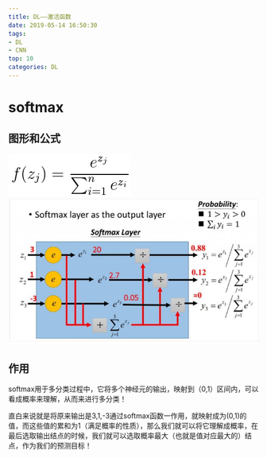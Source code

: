 ```yaml
---
title: DL——激活函数
date: 2019-05-14 16:50:30
tags: 
- DL
- CNN
top: 10
categories: DL
---
```

# softmax
## 图形和公式
![](/images/softmax.png)
![](/images/softmax.jpg)
## 作用
softmax用于多分类过程中，它将多个神经元的输出，映射到（0,1）区间内，可以看成概率来理解，从而来进行多分类！

直白来说就是将原来输出是3,1,-3通过softmax函数一作用，就映射成为(0,1)的值，而这些值的累和为1（满足概率的性质），那么我们就可以将它理解成概率，在最后选取输出结点的时候，我们就可以选取概率最大（也就是值对应最大的）结点，作为我们的预测目标！